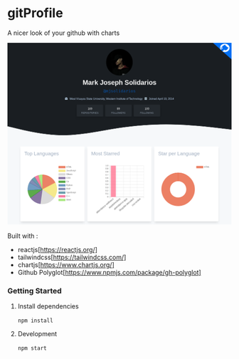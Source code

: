 # gitProfile

A nicer look of your github with charts 

![demo](https://github.com/zneret03/gitprofile/blob/master/src/static/frontpage.png)

Built with :

- reactjs[https://reactjs.org/]
- tailwindcss[https://tailwindcss.com/]
- chartjs[https://www.chartjs.org/]
- Github Polyglot[https://www.npmjs.com/package/gh-polyglot]

### Getting Started
1. Install dependencies

    ```npm install```

2. Development

    ```npm start```